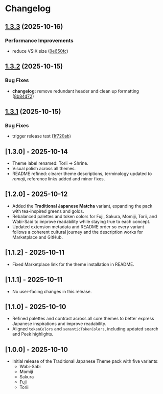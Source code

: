 # Changelog

## [1.3.3](https://github.com/aforcada/traditional-japanese-vscode-theme/compare/v1.3.2...v1.3.3) (2025-10-16)


### Performance Improvements

* reduce VSIX size ([0e650fc](https://github.com/aforcada/traditional-japanese-vscode-theme/commit/0e650fca6357c9c91766d39e51cf585c984ee327))

## [1.3.2](https://github.com/aforcada/traditional-japanese-vscode-theme/compare/v1.3.1...v1.3.2) (2025-10-15)


### Bug Fixes

* **changelog:** remove redundant header and clean up formatting ([8b84d72](https://github.com/aforcada/traditional-japanese-vscode-theme/commit/8b84d72cc6a44846e2d0cd1ef07a358c798e4056))

## [1.3.1](https://github.com/aforcada/traditional-japanese-vscode-theme/compare/v1.3.0...v1.3.1) (2025-10-15)

### Bug Fixes

- trigger release test ([1f720ab](https://github.com/aforcada/traditional-japanese-vscode-theme/commit/1f720ab9b030bc0ab36136bf322d1e5f34104512))

## [1.3.0] - 2025-10-14

- Theme label renamed: Torii → Shrine.
- Visual polish across all themes.
- README refined: clearer theme descriptions, terminology updated to _romaji_, reference links added and minor fixes.

## [1.2.0] - 2025-10-12

- Added the **Traditional Japanese Matcha** variant, expanding the pack with tea-inspired greens and golds.
- Rebalanced palettes and token colors for Fuji, Sakura, Momiji, Torii, and Wabi-Sabi to improve readability while staying true to each concept.
- Updated extension metadata and README order so every variant follows a coherent cultural journey and the description works for Marketplace and GitHub.

## [1.1.2] - 2025-10-11

- Fixed Marketplace link for the theme installation in README.

## [1.1.1] - 2025-10-11

- No user-facing changes in this release.

## [1.1.0] - 2025-10-10

- Refined palettes and contrast across all core themes to better express Japanese inspirations and improve readability.
- Aligned `tokenColors` and `semanticTokenColors`, including updated search and Peek highlights.

## [1.0.0] - 2025-10-10

- Initial release of the Traditional Japanese Theme pack with five variants:
  - Wabi-Sabi
  - Momiji
  - Sakura
  - Fuji
  - Torii
